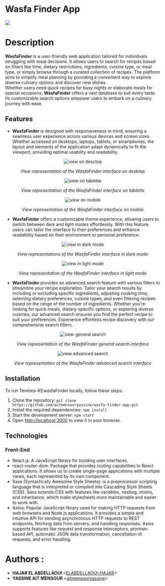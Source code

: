 # Wasfa Finder App

<img src="./src/images/logo-dark.svg">

<br/>

# Description

<b>WasfaFinder</b> is a user-friendly web application tailored for individuals struggling with meal decisions. It allows users to search for recipes based on filters like time, dietary restrictions, ingredients, cuisine type, or meal type, or simply browse through a curated collection of recipes. The platform aims to simplify meal planning by providing a convenient way to explore diverse culinary options and discover new dishes. <br/>
Whether users need quick recipes for busy nights or elaborate meals for special occasions, <b>WasfaFinder</b> offers a vast database to suit every taste. Its customizable search options empower users to embark on a culinary journey with ease.

## Features

* <b>WasfaFinder</b> is designed with responsiveness in mind, ensuring a seamless user experience across various devices and screen sizes. Whether accessed on desktops, laptops, tablets, or smartphones, the layout and elements of the application adapt dynamically to fit the viewport, providing optimal usability and readability.

<div align="center">
  <img src="screenshots/desktop.png" alt="view on desctop" />
  <p><em>View representation of the WasfaFinder interface on desktop</em></p>
</div>

<div align="center">
  <img src="screenshots/tablette.jpg" alt="view on tablette" />
  <p><em>View representation of the WasfaFinder interface on tablette</em></p>
</div>

<div align="center">
  <img src="screenshots/mobile.jpg" alt="view on mobile" />
  <p><em>View representation of the WasfaFinder interface on mobile</em></p>
</div>

* <b>WasfaFinder</b> offers a customizable theme experience, allowing users to switch between dark and light modes effortlessly. With this feature, users can tailor the interface to their preferences and enhance readability based on their environment or personal preference.

<div align="center">
  <img src="screenshots/dark.png" alt="view in dark mode" />
  <p><em>View representations of the WasfaFinder interface in dark mode</em></p>
</div>

<div align="center">
  <img src="screenshots/light.png" alt="view in light mode" />
  <p><em>View representation of the WasfaFinder interface in light mode</em></p>
</div>

 * <b>WasfaFinder</b> provides an advanced search feature with various filters to streamline your recipe exploration. Tailor your search results by including or excluding specific ingredients, adjusting cooking time, selecting dietary preferences, cuisine types, and even filtering recipes based on the range of the number of ingredients. Whether you're looking for quick meals, dietary-specific options, or exploring diverse cuisines, our advanced search ensures you find the perfect recipe to suit your preferences. Experience effortless recipe discovery with our comprehensive search filters.

<div align="center">
  <img src="screenshots/general_search.png" alt="view general search" />
  <p><em>View representation of the WasfaFinder general search interface</em></p>
</div>

<div align="center">
  <img src="screenshots/advanced_search.png" alt="view advanced search" />
  <p><em>View representation of the WasfaFinder advanced search interface</em></p>
</div>

## Installation

To run Tembea-KEwasfaFinder locally, follow these steps:

1. Clone the repository: `git clone https://github.com/aitmensouryassine/wasfa-finder-app.git`
2. Install the required dependencies: `npm install`
3. Start the development server: `npm start`
4. Open [http://localhost:3000](http://localhost:3000) to view it in your browser.

## Technologies

### Front-End
* React.js: A JavaScript library for building user interfaces.
* react-router-dom: Package that provides routing capabilities to React applications. It allows us to create single-page applications with multiple views, each represented by its own component.
* Sass (Syntactically Awesome Style Sheets): is a preprocessor scripting language that is interpreted or compiled into Cascading Style Sheets (CSS). Sass extends CSS with features like variables, nesting, mixins, and inheritance, which make stylesheets more maintainable and easier to work with.
* Axios: Popular JavaScript library used for making HTTP requests from web browsers and Node.js applications. It provides a simple and intuitive API for sending asynchronous HTTP requests to REST endpoints, fetching data from servers, and handling responses. Axios supports features like request and response interceptors, promise-based API, automatic JSON data transformation, cancellation of requests, and error handling.


# Authors :

- **HAJAR EL ABDELLAOUI** <[ELABDELLAOUI-HAJAR](https://github.com/ELABDELLAOUI-HAJAR)>
- **YASSINE AIT MENSOUR** <[aitmensouryassine](https://github.com/aitmensouryassine)>
